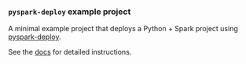 
### `pyspark-deploy` example project

A minimal example project that deploys a Python + Spark project using [pyspark-deploy](https://github.com/davidmcclure/pyspark-deploy).

See the [docs](https://github.com/davidmcclure/pyspark-deploy#quickstart) for detailed instructions.
